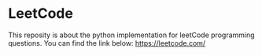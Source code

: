 # LeetCode
This reposity is about the python implementation for leetCode programming questions. You can find the link below: 
https://leetcode.com/
